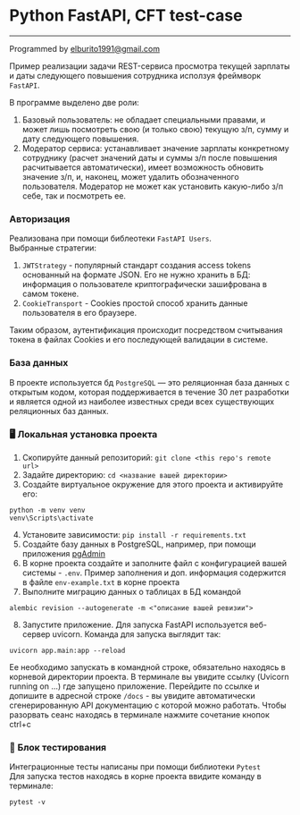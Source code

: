 # Python FastAPI, CFT test-case
---

Programmed by elburito1991@gmail.com

Пример реализации задачи REST-сервиса просмотра текущей зарплаты и даты следующего
повышения сотрудника исползуя фреймворк `FastAPI`.

В программе выделено две роли:
1. Базовый пользователь: не обладает специальными правами,
и может лишь посмотреть свою (и только свою) текущую з/п, сумму и дату следующего повышения.
2. Модератор сервиса: устанавливает значение зарплаты конкретному сотруднику
(расчет значений даты и суммы з/п после повышения расчитывается автоматически), имеет возможность обновить значение з/п,
и, наконец, может удалить обозначенного пользователя. Модератор не может как установить какую-либо з/п 
себе, так и посмотреть ее.

### Авторизация
Реализована при помощи библеотеки `FastAPI Users`.<br>
Выбранные стратегии:
1. `JWTStrategy` - популярный стандарт создания access tokens основанный на формате JSON. Его не нужно хранить в БД:
информация о пользователе криптографически зашифрована в самом токене.
2. `CookieTransport` - Cookies простой способ хранить данные пользователя в его браузере.

Таким образом, аутентификация происходит посредством считывания токена в файлах Cookies
и его последующей валидации в системе.

### База данных
В проекте используется бд `PostgreSQL` — это реляционная база данных с открытым кодом, которая поддерживается
в течение 30 лет разработки и является одной из наиболее известных среди всех существующих реляционных баз данных.


### 🖥 Локальная установка проекта
1. Скопируйте данный репозиторий: `git clone <this repo's remote url>`
2. Задайте директорию: `cd <название вашей директории>`
3. Создайте виртуальное окружение для этого проекта и активируйте его:
```
python -m venv venv
venv\Scripts\activate
```
4. Установите зависимости: 
`pip install -r requirements.txt`
5. Создайте базу данных в PostgreSQL, например, при помощи приложения [pgAdmin](https://www.pgadmin.org/download/)
6. В корне проекта создайте и заполните файл с конфигурацией вашей системы - `.env`. 
Пример заполнения и доп. информация содержится в файле `env-example.txt` в корне проекта
7. Выполните миграцию данных о таблицах в БД командой
```
alembic revision --autogenerate -m <"описание вашей ревизии">   
```
8. Запустите приложение. Для запуска FastAPI используется веб-сервер uvicorn. Команда для запуска выглядит так:
```
uvicorn app.main:app --reload      
```
Ее необходимо запускать в командной строке, обязательно находясь в корневой директории проекта.
В терминале вы увидите ссылку (Uvicorn running on ...) где запущено приложение. Перейдите по ссылке и допишите
в адресной строке `/docs` - вы увидите автоматически сгенерированную API документацию с которой можно работать. 
Чтобы разорвать сеанс находясь в терминале нажмите сочетание кнопок ctrl+c

### 🔧 Блок тестирования
Интеграционные тесты написаны при помощи библиотеки `Pytest`<br>
Для запуска тестов находясь в корне проекта ввидите команду в терминале:<br>
```
pytest -v
```
